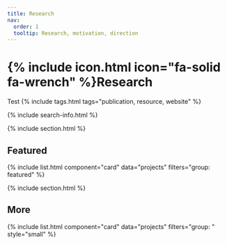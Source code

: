 ```yaml
---
title: Research
nav:
  order: 1
  tooltip: Research, motivation, direction
---
```


# {% include icon.html icon="fa-solid fa-wrench" %}Research

Test
{% include tags.html tags="publication, resource, website" %}

{% include search-info.html %}

{% include section.html %}

## Featured

{% include list.html component="card" data="projects" filters="group: featured" %}

{% include section.html %}

## More

{% include list.html component="card" data="projects" filters="group: " style="small" %}
